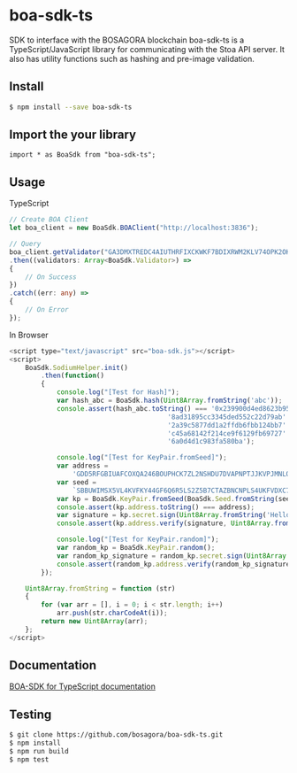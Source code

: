 # boa-sdk-ts
SDK to interface with the BOSAGORA blockchain
boa-sdk-ts is a TypeScript/JavaScript library for communicating with the Stoa API server.
It also has utility functions such as hashing and pre-image validation.

## Install
```bash
$ npm install --save boa-sdk-ts
```

## Import the your library
```import * as BoaSdk from "boa-sdk-ts";```

## Usage

TypeScript
```TypeScript
// Create BOA Client
let boa_client = new BoaSdk.BOAClient("http://localhost:3836");

// Query
boa_client.getValidator("GA3DMXTREDC4AIUTHRFIXCKWKF7BDIXRWM2KLV74OPK2OKDM2VJ235GN", 10)
.then((validators: Array<BoaSdk.Validator>) =>
{
    // On Success
})
.catch((err: any) =>
{
    // On Error
});
```

In Browser
```JavaScript
<script type="text/javascript" src="boa-sdk.js"></script>
<script>
    BoaSdk.SodiumHelper.init()
        .then(function()
        {
            console.log("[Test for Hash]");
            var hash_abc = BoaSdk.hash(Uint8Array.fromString('abc'));
            console.assert(hash_abc.toString() === '0x239900d4ed8623b95a92f1dba8' +
                                        '8ad31895cc3345ded552c22d79ab' +
                                        '2a39c5877dd1a2ffdb6fbb124bb7' +
                                        'c45a68142f214ce9f6129fb69727' +
                                        '6a0d4d1c983fa580ba');

            console.log("[Test for KeyPair.fromSeed]");
            var address =
                'GDD5RFGBIUAFCOXQA246BOUPHCK7ZL2NSHDU7DVAPNPTJJKVPJMNLQFW';
            var seed =
                `SBBUWIMSX5VL4KVFKY44GF6Q6R5LS2Z5B7CTAZBNCNPLS4UKFVDXC7TQ`;
            var kp = BoaSdk.KeyPair.fromSeed(BoaSdk.Seed.fromString(seed));
            console.assert(kp.address.toString() === address);
            var signature = kp.secret.sign(Uint8Array.fromString('Hello World'));
            console.assert(kp.address.verify(signature, Uint8Array.fromString('Hello World')));

            console.log("[Test for KeyPair.random]");
            var random_kp = BoaSdk.KeyPair.random();
            var random_kp_signature = random_kp.secret.sign(Uint8Array.fromString('Hello World'));
            console.assert(random_kp.address.verify(random_kp_signature, Uint8Array.fromString('Hello World')));
        });

    Uint8Array.fromString = function (str)
    {
        for (var arr = [], i = 0; i < str.length; i++)
            arr.push(str.charCodeAt(i));
        return new Uint8Array(arr);
    };
</script>
```

## Documentation
[BOA-SDK for TypeScript documentation](https://bosagora.github.io/boa-sdk-ts)

## Testing
```bash
$ git clone https://github.com/bosagora/boa-sdk-ts.git
$ npm install
$ npm run build
$ npm test
```
